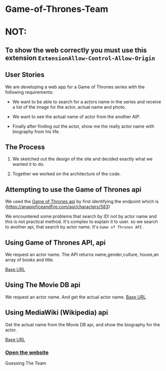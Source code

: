 # Game-of-Thrones-Team

# NOT:
## To show the web correctly you must use this extension `ExtensionAllow-Control-Allow-Origin`
## User Stories

We are developing a web app for a Game of Thrones series with the following requirements:

- We want to be able to search for a actors name in the series and receive a list of the image for the actor, actual name and photo.

- We want to see the actual name of actor from the another AIP.

- Finally after finding out the actor, show me the really actor name with biography from his life.

## The Process

1. We sketched out the design of the site and decided exactly what we wanted it to do.

2. Together we worked on the architecture of the code.

## Attempting to use the Game of Thrones api

We used the [Game of Thrones api](https://anapioficeandfire.com/api/characters) by first identifying the endpoint which is (<https://anapioficeandfire.com/api/characters/583>)

We encountered some problems that search by ID! not by actor name and this is not practical method. It's complex to explain it to user. so we search to another api, that search by actor name. It's `Game of Thrones API` .

## Using Game of Thrones API, api

We request an actor name. The API returns name,gender,culture, house,an array of books and title.

[Base URL](https://api.got.show/doc/)

## Using The Movie DB api
We request an actor name. And get the actual actor name.
[Base URL](https://www.themoviedb.org/documentation/api)

## Using MediaWiki (Wikipedia) api

Get the actual name from the Movie DB api, and show the biography for the actor.

[Base URL](https://www.mediawiki.org/wiki/API:Search)

### [Open the website](https://facg2.github.io/Game-of-Thrones-Team/)

Guessing The Team
